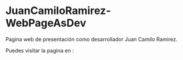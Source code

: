# JuanCamiloRamirez-WebPageAsDev
Pagina web de presentación como desarrollador Juan Camilo Ramirez.

Puedes visitar la pagina en : 
